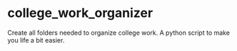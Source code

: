 # college_work_organizer
Create all folders needed to organize college work. A python script to make you life a bit easier.
